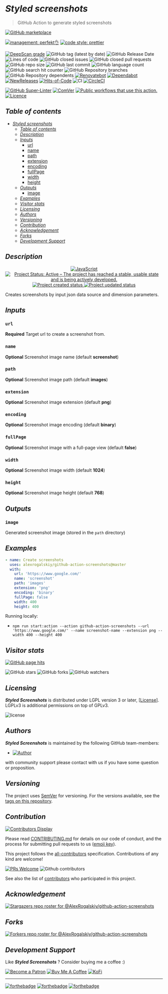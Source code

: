 # _Styled screenshots_

> GitHub Action to generate styled screenshots

[![GitHub marketplace](https://img.shields.io/badge/marketplacegithub-web--screenshots-blue?logo=github)](https://github.com/marketplace/actions/web-screenshots)

[![management: perfekt👌](https://img.shields.io/badge/management-perfekt👌-red.svg)](https://github.com/lekterable/perfekt)
[![code style: prettier](https://img.shields.io/badge/code_style-prettier-ff69b4.svg)](https://github.com/prettier/prettier)

<!-- [![Become a sponsor](https://img.shields.io/badge/sponsor-AlexRogalskiy-181717.svg?logo=github)](https://github.com/sponsors/AlexRogalskiy)-->

[![DeepScan grade](https://deepscan.io/api/teams/11946/projects/15929/branches/326929/badge/grade.svg)](https://deepscan.io/dashboard#view=project&tid=11946&pid=15929&bid=326929)
![GitHub tag (latest by date)](https://img.shields.io/github/v/tag/AlexRogalskiy/github-action-screenshots)
![GitHub Release Date](https://img.shields.io/github/release-date/AlexRogalskiy/github-action-screenshots)
![Lines of code](https://tokei.rs/b1/github/AlexRogalskiy/github-action-screenshots?category=lines)
![GitHub closed issues](https://img.shields.io/github/issues-closed/AlexRogalskiy/github-action-screenshots)
![GitHub closed pull requests](https://img.shields.io/github/issues-pr-closed/AlexRogalskiy/github-action-screenshots)
![GitHub repo size](https://img.shields.io/github/repo-size/AlexRogalskiy/github-action-screenshots)
![GitHub last commit](https://img.shields.io/github/last-commit/AlexRogalskiy/github-action-screenshots)
![GitHub language count](https://img.shields.io/github/languages/count/AlexRogalskiy/github-action-screenshots)
![GitHub search hit counter](https://img.shields.io/github/search/AlexRogalskiy/github-action-screenshots/goto)
![GitHub Repository branches](https://badgen.net/github/branches/AlexRogalskiy/github-action-screenshots)
![GitHub Repository dependents](https://badgen.net/github/dependents-repo/AlexRogalskiy/github-action-screenshots)
[![Renovatebot](https://badgen.net/badge/renovate/enabled/green?cache=300)](https://renovatebot.com/)
[![Dependabot](https://img.shields.io/badge/dependabot-enabled-1f8ceb.svg?style=flat-square)](https://dependabot.com/)
[![NewReleases](https://newreleases.io/badge.svg)](https://newreleases.io/github/AlexRogalskiy/github-action-screenshots)
[![Hits-of-Code](https://hitsofcode.com/github/alexrogalskiy/github-action-screenshots?branch=master)](https://hitsofcode.com/github/alexrogalskiy/github-action-screenshots?branch=master/view?branch=master)
![CI](https://github.com/AlexRogalskiy/github-action-screenshots/workflows/CI/badge.svg)
[![CircleCI](https://circleci.com/gh/AlexRogalskiy/github-action-screenshots.svg?style=shield)](https://circleci.com/gh/AlexRogalskiy/github-action-screenshots)

<!--[![codecov](https://codecov.io/gh/AlexRogalskiy/github-action-screenshots/branch/master/graph/badge.svg)](https://codecov.io/gh/AlexRogalskiy/github-action-screenshot)-->

[![GitHub Super-Linter](https://github.com/AlexRogalskiy/github-action-screenshots/workflows/Lint%20Code%20Base/badge.svg)](https://github.com/marketplace/actions/super-linter)
[![ComVer](https://img.shields.io/badge/ComVer-compliant-brightgreen.svg)][repo]
[![Public workflows that use this action.][total_usages]][search_results]
[![Licence][license_id]][license_content]

## _Table of contents_

<!--ts-->
   * [<em>Styled screenshots</em>](#styled-screenshots)
      * [<em>Table of contents</em>](#table-of-contents)
      * [<em>Description</em>](#description)
      * [<em>Inputs</em>](#inputs)
         * [url](#url)
         * [name](#name)
         * [path](#path)
         * [extension](#extension)
         * [encoding](#encoding)
         * [fullPage](#fullpage)
         * [width](#width)
         * [height](#height)
      * [<em>Outputs</em>](#outputs)
         * [image](#image)
      * [<em>Examples</em>](#examples)
      * [<em>Visitor stats</em>](#visitor-stats)
      * [<em>Licensing</em>](#licensing)
      * [<em>Authors</em>](#authors)
      * [<em>Versioning</em>](#versioning)
      * [<em>Contribution</em>](#contribution)
      * [<em>Acknowledgement</em>](#acknowledgement)
      * [<em>Forks</em>](#forks)
      * [<em>Development Support</em>](#development-support)
<!--te-->

## _Description_

<p align="center" style="text-align:center;">
    <a href="https://www.typescriptlang.org/">
        <img src="https://img.shields.io/badge/javascript%20-%23323330.svg?&logo=javascript&logoColor=%23F7DF1E" alt="JavaScript" />
    </a>
    <a href="https://www.repostatus.org/#active">
        <img src="https://img.shields.io/badge/Project%20Status-Active-brightgreen" alt="Project Status: Active – The project has reached a stable, usable state and is being actively developed." />
    </a>
    <a href="https://badges.pufler.dev">
        <img src="https://badges.pufler.dev/created/AlexRogalskiy/github-action-screenshots" alt="Project created status" />
    </a>
    <a href="https://badges.pufler.dev">
        <img src="https://badges.pufler.dev/updated/AlexRogalskiy/github-action-screenshots" alt="Project updated status" />
    </a>
</p>

Creates screenshots by input json data source and dimension parameters.

## _Inputs_

### `url`

**Required** Target url to create a screenshot from.

### `name`

**Optional** Screenshot image name (default **screenshot**)

### `path`

**Optional** Screenshot image path (default **images**)

### `extension`

**Optional** Screenshot image extension (default **png**)

### `encoding`

**Optional** Screenshot image encoding (default **binary**)

### `fullPage`

**Optional** Screenshot image with a full-page view (default **false**)

### `width`

**Optional** Screenshot image width (default **1024**)

### `height`

**Optional** Screenshot image height (default **768**)

## _Outputs_

### `image`

Generated screenshot image (stored in the `path` directory)

## _Examples_

```yml
- name: Create screenshots
  uses: alexrogalskiy/github-action-screenshots@master
  with:
    url: 'https://www.google.com/'
    name: 'screenshot'
    path: 'images'
    extension: 'png'
    encoding: 'binary'
    fullPage: false
    width: 400
    height: 400
```

Running locally:

- `npm run start:action --action github-action-screenshots --url 'https://www.google.com/' --name screenshot-name --extension png --width 400 --height 400`

## _Visitor stats_

[![GitHub page hits](https://hits.seeyoufarm.com/api/count/incr/badge.svg?url=https%3A%2F%2Fgithub.com%2FAlexRogalskiy%2Fgithub-action-screenshots&count_bg=%2379C83D&title_bg=%23555555&icon=&icon_color=%23E7E7E7&title=hits&edge_flat=true)](https://hits.seeyoufarm.com)

![GitHub stars](https://img.shields.io/github/stars/AlexRogalskiy/github-action-screenshots?style=social)
![GitHub forks](https://img.shields.io/github/forks/AlexRogalskiy/github-action-screenshots?style=social)
![GitHub watchers](https://img.shields.io/github/watchers/AlexRogalskiy/github-action-screenshots?style=social)

## _Licensing_

_**Styled Screenshots**_ is distributed under LGPL version 3 or later,
[[License](https://github.com/AlexRogalskiy/github-action-screenshots/blob/master/LICENSE)]. LGPLv3 is
additional permissions on top of GPLv3.

![license](https://user-images.githubusercontent.com/19885116/48661948-6cf97e80-ea7a-11e8-97e7-b45332a13e49.png)

## _Authors_

_**Styled Screenshots**_ is maintained by the following GitHub team-members:

- [![Author](https://img.shields.io/badge/author-AlexRogalskiy-FB8F0A)](https://github.com/AlexRogalskiy)

with community support please contact with us if you have some question or proposition.

## _Versioning_

The project uses [SemVer](http://semver.org/) for versioning. For the versions available, see the [tags on
this repository][tags].

## _Contribution_

[![Contributors Display](https://badges.pufler.dev/contributors/AlexRogalskiy/github-action-screenshots?size=50&padding=5&bots=true)](https://badges.pufler.dev)

Please read
[CONTRIBUTING.md](https://github.com/AlexRogalskiy/github-action-screenshots/blob/master/.github/CONTRIBUTING.md)
for details on our code of conduct, and the process for submitting pull requests to us
([emoji key](https://allcontributors.org/docs/en/emoji-key)).

This project follows the [all-contributors](https://github.com/all-contributors/all-contributors)
specification. Contributions of any kind are welcome!

[![PRs Welcome](https://img.shields.io/badge/PRs-welcome-brightgreen.svg?style=flat-square)](http://makeapullrequest.com)
![Github contributors](https://img.shields.io/github/all-contributors/AlexRogalskiy/github-action-screenshots)

See also the list of [contributors][contributors] who participated in this project.

## _Acknowledgement_

[![Stargazers repo roster for @AlexRogalskiy/github-action-screenshots](https://reporoster.com/stars/AlexRogalskiy/github-action-screenshots)][stars]

## _Forks_

[![Forkers repo roster for @AlexRogalskiy/github-action-screenshots](https://reporoster.com/forks/AlexRogalskiy/github-action-screenshots)][forkers]

## _Development Support_

Like _**Styled Screenshots**_ ? Consider buying me a coffee :\)

[![Become a Patron](https://img.shields.io/badge/Become_Patron-Support_me_on_Patreon-blue.svg?style=flat-square&logo=patreon&color=e64413)](https://www.patreon.com/alexrogalskiy)
[![Buy Me A Coffee](https://img.shields.io/badge/Donate-Buy%20me%20a%20coffee-yellow.svg?logo=buy%20me%20a%20coffee)](https://www.buymeacoffee.com/AlexRogalskiy)
[![KoFi](https://img.shields.io/badge/Donate-Buy%20me%20a%20coffee-yellow.svg?logo=ko-fi)](https://ko-fi.com/alexrogalskiy)

---

[![forthebadge](https://img.shields.io/badge/made%20with-%20javascript-C1282D.svg?logo=javascript&style=for-the-badge)](https://www.javascript.com/)
[![forthebadge](https://img.shields.io/badge/powered%20by-%20github-7116FB.svg?logo=github&style=for-the-badge)](https://github.com/)
[![forthebadge](https://img.shields.io/badge/build%20with-%20%E2%9D%A4-B6FF9B.svg?logo=heart&style=for-the-badge)](https://forthebadge.com/)

[repo]: https://github.com/AlexRogalskiy/github-action-screenshots
[tags]: https://github.com/AlexRogalskiy/github-action-screenshots/tags
[issues]: https://github.com/AlexRogalskiy/github-action-screenshots/issues
[pulls]: https://github.com/AlexRogalskiy/github-action-screenshots/pulls
[wiki]: https://github.com/AlexRogalskiy/github-action-screenshots/wiki
[stars]: https://github.com/AlexRogalskiy/github-action-screenshots/stargazers
[forkers]: https://github.com/AlexRogalskiy/github-action-screenshots/network/members
[contributors]: https://github.com/AlexRogalskiy/github-action-screenshots/graphs/contributors
[license_id]: https://img.shields.io/github/license/AlexRogalskiy/github-action-screenshots
[license_content]: https://github.com/AlexRogalskiy/github-action-screenshots/blob/master/LICENSE
[total_usages]:
  https://img.shields.io/endpoint?url=https%3A%2F%2Fapi-git-master.endbug.vercel.app%2Fapi%2Fgithub-actions%2Fused-by%3Faction%3DAlexRogalskiy%2Fgithub-action-screenshots%26badge%3Dtrue
[search_results]:
  https://github.com/search?o=desc&q=AlexRogalskiy/github-action-screenshots+path%3A.github%2Fworkflows+language%3AYAML&s=&type=Code
